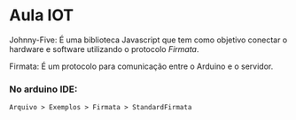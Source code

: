 # Aula IOT

Johnny-Five: É uma biblioteca Javascript que tem como objetivo conectar o hardware e software utilizando o protocolo *Firmata*.

Firmata: É um protocolo para comunicação entre o Arduino e o servidor.

### No arduino IDE:
    Arquivo > Exemplos > Firmata > StandardFirmata
